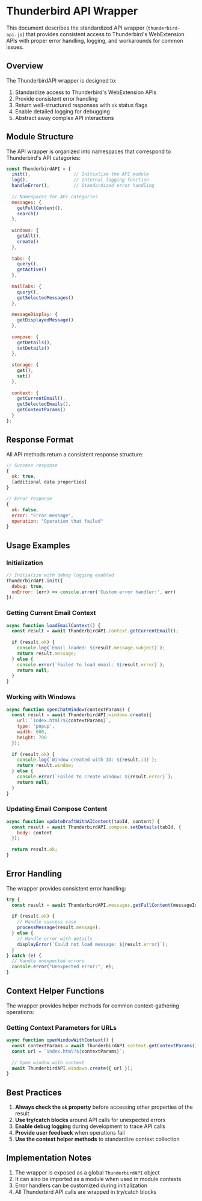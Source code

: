 # Thunderbird API Wrapper

This document describes the standardized API wrapper (`thunderbird-api.js`) that provides consistent access to Thunderbird's WebExtension APIs with proper error handling, logging, and workarounds for common issues.

## Overview

The ThunderbirdAPI wrapper is designed to:

1. Standardize access to Thunderbird's WebExtension APIs
2. Provide consistent error handling
3. Return well-structured responses with `ok` status flags
4. Enable detailed logging for debugging
5. Abstract away complex API interactions

## Module Structure

The API wrapper is organized into namespaces that correspond to Thunderbird's API categories:

```javascript
const ThunderbirdAPI = {
  init(),                // Initialize the API module
  log(),                 // Internal logging function
  handleError(),         // Standardized error handling
  
  // Namespaces for API categories
  messages: {
    getFullContent(),
    search()
  },
  
  windows: {
    getAll(),
    create()
  },
  
  tabs: {
    query(),
    getActive()
  },
  
  mailTabs: {
    query(),
    getSelectedMessages()
  },
  
  messageDisplay: {
    getDisplayedMessage()
  },
  
  compose: {
    getDetails(),
    setDetails()
  },
  
  storage: {
    get(),
    set()
  },
  
  context: {
    getCurrentEmail(),
    getSelectedEmails(),
    getContextParams()
  }
};
```

## Response Format

All API methods return a consistent response structure:

```javascript
// Success response
{
  ok: true,
  [additional data properties]
}

// Error response
{
  ok: false,
  error: "Error message",
  operation: "Operation that failed"
}
```

## Usage Examples

### Initialization

```javascript
// Initialize with debug logging enabled
ThunderbirdAPI.init({
  debug: true,
  onError: (err) => console.error('Custom error handler:', err)
});
```

### Getting Current Email Context

```javascript
async function loadEmailContext() {
  const result = await ThunderbirdAPI.context.getCurrentEmail();
  
  if (result.ok) {
    console.log(`Email loaded: ${result.message.subject}`);
    return result.message;
  } else {
    console.error(`Failed to load email: ${result.error}`);
    return null;
  }
}
```

### Working with Windows

```javascript
async function openChatWindow(contextParams) {
  const result = await ThunderbirdAPI.windows.create({
    url: `index.html?${contextParams}`,
    type: 'popup',
    width: 600,
    height: 700
  });
  
  if (result.ok) {
    console.log(`Window created with ID: ${result.id}`);
    return result.window;
  } else {
    console.error(`Failed to create window: ${result.error}`);
    return null;
  }
}
```

### Updating Email Compose Content

```javascript
async function updateDraftWithAIContent(tabId, content) {
  const result = await ThunderbirdAPI.compose.setDetails(tabId, {
    body: content
  });
  
  return result.ok;
}
```

## Error Handling

The wrapper provides consistent error handling:

```javascript
try {
  const result = await ThunderbirdAPI.messages.getFullContent(messageId);
  
  if (result.ok) {
    // Handle success case
    processMessage(result.message);
  } else {
    // Handle error with details
    displayError(`Could not load message: ${result.error}`);
  }
} catch (e) {
  // Handle unexpected errors
  console.error("Unexpected error:", e);
}
```

## Context Helper Functions

The wrapper provides helper methods for common context-gathering operations:

### Getting Context Parameters for URLs

```javascript
async function openWindowWithContext() {
  const contextParams = await ThunderbirdAPI.context.getContextParams();
  const url = `index.html?${contextParams}`;
  
  // Open window with context
  await ThunderbirdAPI.windows.create({ url });
}
```

## Best Practices

1. **Always check the `ok` property** before accessing other properties of the result
2. **Use try/catch blocks** around API calls for unexpected errors
3. **Enable debug logging** during development to trace API calls
4. **Provide user feedback** when operations fail
5. **Use the context helper methods** to standardize context collection

## Implementation Notes

1. The wrapper is exposed as a global `ThunderbirdAPI` object
2. It can also be imported as a module when used in module contexts
3. Error handlers can be customized during initialization
4. All Thunderbird API calls are wrapped in try/catch blocks